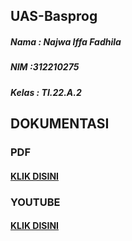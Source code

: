 ## UAS-Basprog
##### Nama : Najwa Iffa Fadhila
##### NIM :312210275
##### Kelas : TI.22.A.2
## DOKUMENTASI
### PDF
#### [KLIK DISINI](https://drive.google.com/file/d/1VeRA4pH7g0gPlIzBji4OF1CkWsJenlCh/view?usp=drivesdk)
### YOUTUBE
#### [KLIK DISINI]()
